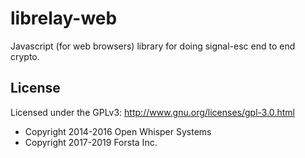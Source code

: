 librelay-web
========

Javascript (for web browsers) library for doing signal-esc end to end crypto.


License
--------
Licensed under the GPLv3: http://www.gnu.org/licenses/gpl-3.0.html

* Copyright 2014-2016 Open Whisper Systems
* Copyright 2017-2019 Forsta Inc.

